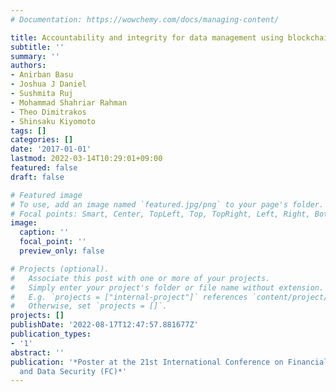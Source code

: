 ```yaml
---
# Documentation: https://wowchemy.com/docs/managing-content/

title: Accountability and integrity for data management using blockchains
subtitle: ''
summary: ''
authors:
- Anirban Basu
- Joshua J Daniel
- Sushmita Ruj
- Mohammad Shahriar Rahman
- Theo Dimitrakos
- Shinsaku Kiyomoto
tags: []
categories: []
date: '2017-01-01'
lastmod: 2022-03-14T10:29:01+09:00
featured: false
draft: false

# Featured image
# To use, add an image named `featured.jpg/png` to your page's folder.
# Focal points: Smart, Center, TopLeft, Top, TopRight, Left, Right, BottomLeft, Bottom, BottomRight.
image:
  caption: ''
  focal_point: ''
  preview_only: false

# Projects (optional).
#   Associate this post with one or more of your projects.
#   Simply enter your project's folder or file name without extension.
#   E.g. `projects = ["internal-project"]` references `content/project/deep-learning/index.md`.
#   Otherwise, set `projects = []`.
projects: []
publishDate: '2022-08-17T12:47:57.881677Z'
publication_types:
- '1'
abstract: ''
publication: '*Poster at the 21st International Conference on Financial Cryptography
  and Data Security (FC)*'
---
```

